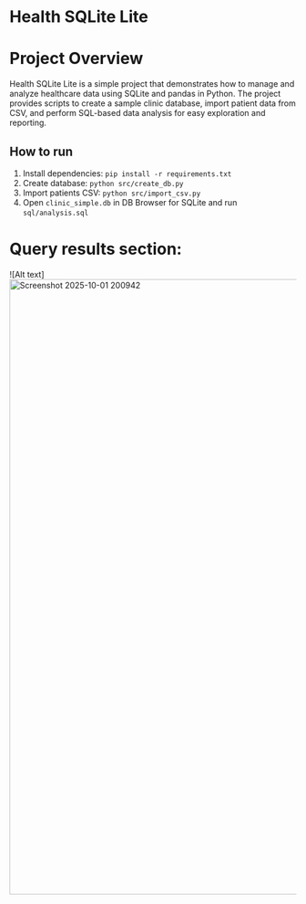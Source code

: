 # Health SQLite Lite

# Project Overview
Health SQLite Lite is a simple project that demonstrates how to manage and analyze healthcare data using SQLite and pandas in Python. The project provides scripts to create a sample clinic database, import patient data from CSV, and perform SQL-based data analysis for easy exploration and reporting.



## How to run
1. Install dependencies: `pip install -r requirements.txt`
2. Create database: `python src/create_db.py`
3. Import patients CSV: `python src/import_csv.py`
4. Open `clinic_simple.db` in DB Browser for SQLite and run `sql/analysis.sql`

# Query results section:
![Alt text]<img width="1917" height="1078" alt="Screenshot 2025-10-01 200942" src="https://github.com/user-attachments/assets/4d9d6f03-f6ae-41b4-95d2-416f0c3477a1" />
